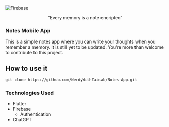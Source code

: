 ![Firebase](https://img.shields.io/badge/Firebase-039BE5?style=for-the-badge&logo=Firebase&logoColor=white)

<p align="center">"Every memory is a note encripted"</p>

### Notes Mobile App

This is a simple notes app where you can write your thoughts when you remember a memory. It is still yet to be updated. You're more than welcome to contribute to this project.

## How to use it
```
git clone https://github.com/NerdyWithZainab/Notes-App.git
```

### Technologies Used
- Flutter
- Firebase
    - Authentication
- ChatGPT
